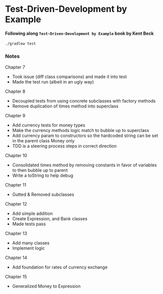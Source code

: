 # Test-Driven-Development by Example
#### Following along `Test-Driven-Development by Example` book by Kent Beck

```bash
./gradlew test
```


### Notes

Chapter 7
- Took issue (diff class comparisons) and made it into test
- Made the test run (albeit in an ugly way)

Chapter 8
- Decoupled tests from using concrete subclasses with factory methods
- Remove duplication of times method into superclass

Chapter 9
- Add currency tests for money types
- Make the currency methods logic match to bubble up to superclass
- Add currency param to constructors so the hardcoded string can be set in the parent class Money only
- TDD is a steering process steps in correct direction

Chapter 10
- Consolidated times method by removing constants in favor of variables to then bubble up to parent
- Write a toString to help debug

Chapter 11
- Gutted & Removed subclasses

Chapter 12
- Add simple addition
- Create Expression, and Bank classes
- Made tests pass

Chapter 13
- Add many classes
- Implement logic

Chapter 14
- Add foundation for rates of currency exchange

Chapter 15
- Generalized Money to Expression